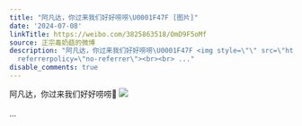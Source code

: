 ```yaml
---
title: "阿凡达，你过来我们好好唠唠\U0001F47F [图片]"
date: '2024-07-08'
linkTitle: https://weibo.com/3825863518/OmD9F5oMf
source: 正宗毒奶菇的微博
description: "阿凡达，你过来我们好好唠唠\U0001F47F <img style=\"\" src=\"https://tvax3.sinaimg.cn/large/e40a0b5egy1hrgtsbzuqmj20l20j8q6c.jpg\"
  referrerpolicy=\"no-referrer\"><br><br> ..."
disable_comments: true
---
```

阿凡达，你过来我们好好唠唠👿 <img style="" src="https://tvax3.sinaimg.cn/large/e40a0b5egy1hrgtsbzuqmj20l20j8q6c.jpg" referrerpolicy="no-referrer"><br><br> ...